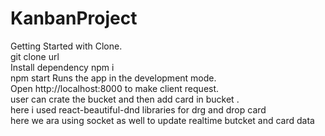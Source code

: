 # KanbanProject
Getting Started with Clone. <br/>
git clone url<br/>
Install dependency npm i<br/>
npm start Runs the app in the development mode.<br/>
Open http://localhost:8000 to make client request.<br/>
user can crate the bucket and then add card in bucket .<br/>
here i used react-beautiful-dnd libraries for drg and drop card<br/> 
here we ara using socket as well to update realtime butcket and card data<br/>

